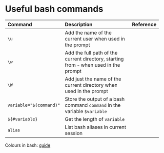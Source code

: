 # Useful bash commands
| Command | Description | Reference |
| :------ | :---------- | :-------- |
| `\u` | Add the name of the current user when used in the prompt |
| `\w` | Add the full path of the current directory, starting from `~` when used in the prompt |
| `\W` | Add just the name of the current directory when used in the prompt |
| `variable="$(command)"` | Store the output of a bash command `command` in the variable `$variable`
| `${#variable}` | Get the length of `variable` |
| `alias` | List bash aliases in current session |

Colours in bash: [guide](https://gist.github.com/vratiu/9780109)
